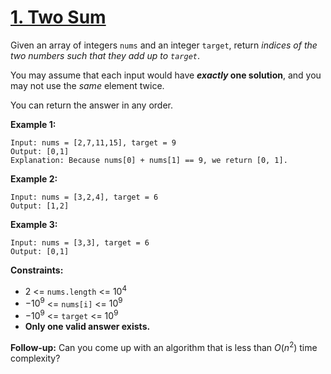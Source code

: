 # [1. Two Sum](https://leetcode.com/problems/two-sum/)

Given an array of integers `nums` and an integer `target`, return _indices of the two numbers such that they add up to `target`_.

You may assume that each input would have **_exactly_ one solution**, and you may not use the _same_ element twice.

You can return the answer in any order.

**Example 1:**

```text
Input: nums = [2,7,11,15], target = 9
Output: [0,1]
Explanation: Because nums[0] + nums[1] == 9, we return [0, 1].
```

**Example 2:**

```text
Input: nums = [3,2,4], target = 6
Output: [1,2]
```

**Example 3:**

```text
Input: nums = [3,3], target = 6
Output: [0,1]
```

**Constraints:**

- $2$ <= `nums.length` <= $10^{4}$
- $-10^{9}$ <= `nums[i]` <= $10^{9}$
- $-10^{9}$ <= `target` <= $10^{9}$
- **Only one valid answer exists.**

**Follow-up:** Can you come up with an algorithm that is less than $O(n^2)$ time complexity?